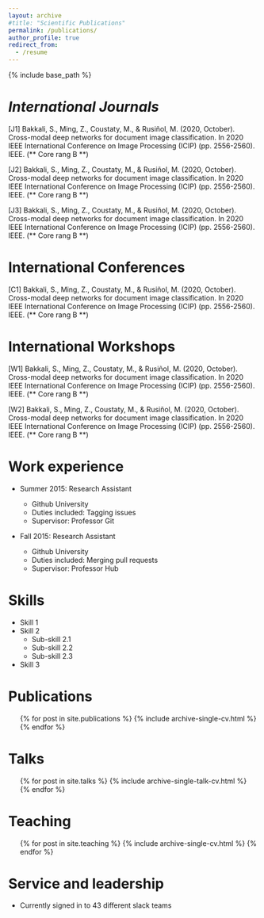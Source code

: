 ```yaml
---
layout: archive
#title: "Scientific Publications"
permalink: /publications/
author_profile: true
redirect_from:
  - /resume
---
```


{% include base_path %}

<i> International Journals </i>
======
[J1] Bakkali, S., Ming, Z., Coustaty, M., & Rusiñol, M. (2020, October). Cross-modal deep networks for document image classification. In 2020 IEEE International Conference on Image Processing (ICIP) (pp. 2556-2560). IEEE. (** Core rang B **)

[J2] Bakkali, S., Ming, Z., Coustaty, M., & Rusiñol, M. (2020, October). Cross-modal deep networks for document image classification. In 2020 IEEE International Conference on Image Processing (ICIP) (pp. 2556-2560). IEEE. (** Core rang B **)

[J3] Bakkali, S., Ming, Z., Coustaty, M., & Rusiñol, M. (2020, October). Cross-modal deep networks for document image classification. In 2020 IEEE International Conference on Image Processing (ICIP) (pp. 2556-2560). IEEE. (** Core rang B **)

International Conferences
======
[C1] Bakkali, S., Ming, Z., Coustaty, M., & Rusiñol, M. (2020, October). Cross-modal deep networks for document image classification. In 2020 IEEE International Conference on Image Processing (ICIP) (pp. 2556-2560). IEEE. (** Core rang B **)

International Workshops
======
[W1] Bakkali, S., Ming, Z., Coustaty, M., & Rusiñol, M. (2020, October). Cross-modal deep networks for document image classification. In 2020 IEEE International Conference on Image Processing (ICIP) (pp. 2556-2560). IEEE. (** Core rang B **)

[W2] Bakkali, S., Ming, Z., Coustaty, M., & Rusiñol, M. (2020, October). Cross-modal deep networks for document image classification. In 2020 IEEE International Conference on Image Processing (ICIP) (pp. 2556-2560). IEEE. (** Core rang B **)

Work experience
======
* Summer 2015: Research Assistant
  * Github University
  * Duties included: Tagging issues
  * Supervisor: Professor Git

* Fall 2015: Research Assistant
  * Github University
  * Duties included: Merging pull requests
  * Supervisor: Professor Hub
  
Skills
======
* Skill 1
* Skill 2
  * Sub-skill 2.1
  * Sub-skill 2.2
  * Sub-skill 2.3
* Skill 3

Publications
======
  <ul>{% for post in site.publications %}
    {% include archive-single-cv.html %}
  {% endfor %}</ul>
  
Talks
======
  <ul>{% for post in site.talks %}
    {% include archive-single-talk-cv.html %}
  {% endfor %}</ul>
  
Teaching
======
  <ul>{% for post in site.teaching %}
    {% include archive-single-cv.html %}
  {% endfor %}</ul>
  
Service and leadership
======
* Currently signed in to 43 different slack teams
